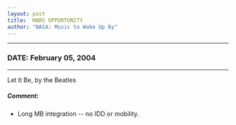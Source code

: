 ```yaml
---
layout: post
title:  MARS OPPORTUNITY
author: "NASA: Music to Wake Up By"
---
```


----
### DATE: February 05, 2004
----
Let It Be, by the Beatles

##### Comment:
* Long MB integration -- no IDD or mobility.
